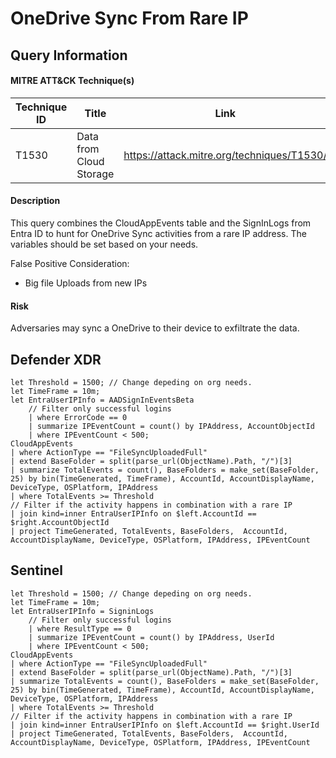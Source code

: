 # OneDrive Sync From Rare IP

## Query Information

#### MITRE ATT&CK Technique(s)

| Technique ID | Title    | Link    |
| ---  | --- | --- |
| T1530 | Data from Cloud Storage | https://attack.mitre.org/techniques/T1530/ |

#### Description
This query combines the CloudAppEvents table and the SignInLogs from Entra ID to hunt for OneDrive Sync activities from a rare IP address. The variables should be set based on your needs.

False Positive Consideration:
- Big file Uploads from new IPs

#### Risk
Adversaries may sync a OneDrive to their device to exfiltrate the data.

## Defender XDR
```KQL
let Threshold = 1500; // Change depeding on org needs.
let TimeFrame = 10m;
let EntraUserIPInfo = AADSignInEventsBeta
    // Filter only successful logins
    | where ErrorCode == 0
    | summarize IPEventCount = count() by IPAddress, AccountObjectId
    | where IPEventCount < 500;
CloudAppEvents
| where ActionType == "FileSyncUploadedFull"
| extend BaseFolder = split(parse_url(ObjectName).Path, "/")[3]
| summarize TotalEvents = count(), BaseFolders = make_set(BaseFolder, 25) by bin(TimeGenerated, TimeFrame), AccountId, AccountDisplayName, DeviceType, OSPlatform, IPAddress
| where TotalEvents >= Threshold
// Filter if the activity happens in combination with a rare IP
| join kind=inner EntraUserIPInfo on $left.AccountId == $right.AccountObjectId
| project TimeGenerated, TotalEvents, BaseFolders,  AccountId, AccountDisplayName, DeviceType, OSPlatform, IPAddress, IPEventCount
```
## Sentinel
```KQL
let Threshold = 1500; // Change depeding on org needs.
let TimeFrame = 10m;
let EntraUserIPInfo = SigninLogs
    // Filter only successful logins
    | where ResultType == 0
    | summarize IPEventCount = count() by IPAddress, UserId
    | where IPEventCount < 500;
CloudAppEvents
| where ActionType == "FileSyncUploadedFull"
| extend BaseFolder = split(parse_url(ObjectName).Path, "/")[3]
| summarize TotalEvents = count(), BaseFolders = make_set(BaseFolder, 25) by bin(TimeGenerated, TimeFrame), AccountId, AccountDisplayName, DeviceType, OSPlatform, IPAddress
| where TotalEvents >= Threshold
// Filter if the activity happens in combination with a rare IP
| join kind=inner EntraUserIPInfo on $left.AccountId == $right.UserId
| project TimeGenerated, TotalEvents, BaseFolders,  AccountId, AccountDisplayName, DeviceType, OSPlatform, IPAddress, IPEventCount
```